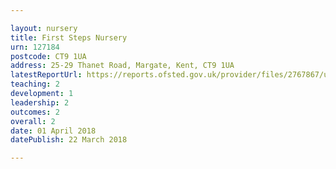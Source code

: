 ```yaml
---

layout: nursery
title: First Steps Nursery
urn: 127184
postcode: CT9 1UA
address: 25-29 Thanet Road, Margate, Kent, CT9 1UA
latestReportUrl: https://reports.ofsted.gov.uk/provider/files/2767867/urn/127184.pdf
teaching: 2
development: 1
leadership: 2
outcomes: 2
overall: 2
date: 01 April 2018 
datePublish: 22 March 2018

---
```

